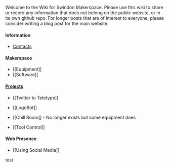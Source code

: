 Welcome to the Wiki for Swindon Makerspace.  Please use this wiki to share or record any information that does not belong on the public website, or in its own github repo.  For longer posts that are of interest to everyone, please consider writing a blog post for the main website. 

#### Information

- [Contacts](http://www.swindon-makerspace.org/contact-us/)

#### Makerspace

- [[Equipment]]
- [[Software]]

#### [Projects](Makerspace-Projects)

- [[Twitter to Teletype]]

- [[LogoBot]]

- [[Chill Room]] - No longer exists but some equipment does

- [[Tool Control]]

#### Web Presence

- [[Using Social Media]]

test